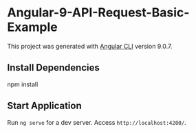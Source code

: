# Angular-9-API-Request-Basic-Example

This project was generated with [Angular CLI](https://github.com/angular/angular-cli) version 9.0.7.

## Install Dependencies

npm install

## Start Application

Run `ng serve` for a dev server. Access `http://localhost:4200/`.

